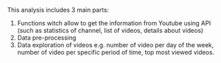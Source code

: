 This analysis includes 3 main parts:
1. Functions witch allow to get the information from Youtube using API (such as statistics of channel, list of videos, details about videos)
2. Data pre-processing
3. Data exploration of videos e.g. number of video per day of the week, number of video per specific period of time, top most viewed videos.

